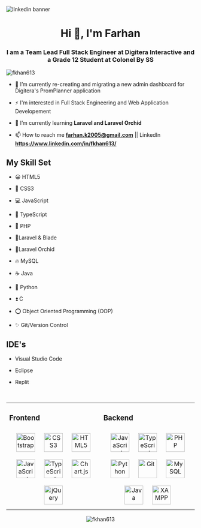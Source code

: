 ![linkedin banner](https://user-images.githubusercontent.com/101340703/179372799-2d1b75fe-ce9a-4e58-9295-91f03a427039.png)
<h1 align="center">Hi 👋, I'm Farhan</h1>
<h3 align="center">I am a Team Lead Full Stack Engineer at Digitera Interactive and a Grade 12 Student at Colonel By SS</h3>

<p align="left"> <img src="https://komarev.com/ghpvc/?username=fkhan613&label=Profile%20views&color=0e75b6&style=flat" alt="fkhan613" /> </p>

- 🔭 I’m currently re-creating and migrating a new admin dashboard for Digitera's PromPlanner application

- ⚡ I'm interested in Full Stack Engineering and Web Application Developement 

- 🌱 I’m currently learning **Laravel and Laravel Orchid**

- 📫 How to reach me **farhan.k2005@gmail.com** || LinkedIn **https://www.linkedin.com/in/fkhan613/** 


## My Skill Set  

- 😀 HTML5

- 👾 CSS3

- 💻 JavaScript

- 🤖 TypeScript

- 🤴 PHP

- 🐞Laravel & Blade

- 🌷Laravel Orchid

- 🔥 MySQL

- ☕ Java

- 🐍 Python

- ⏫ C

- ⭕ Object Oriented Programming (OOP)

- ✨ Git/Version Control

## IDE's

- Visual Studio Code

- Eclipse

- Replit



<table><tr><td valign="top" width="33%">

### Frontend  
<div align="center">  
<img style="margin: 10px" src="https://profilinator.rishav.dev/skills-assets/bootstrap-plain.svg" alt="Bootstrap" height="50" />  
<img style="margin: 10px" src="https://profilinator.rishav.dev/skills-assets/css3-original-wordmark.svg" alt="CSS3" height="50" />  
<img style="margin: 10px" src="https://profilinator.rishav.dev/skills-assets/html5-original-wordmark.svg" alt="HTML5" height="50" />  
<img style="margin: 10px" src="https://profilinator.rishav.dev/skills-assets/javascript-original.svg" alt="JavaScript" height="50" />  
<img style="margin: 10px" src="https://profilinator.rishav.dev/skills-assets/typescript-original.svg" alt="TypeScript" height="50" />  
<img style="margin: 10px" src="https://profilinator.rishav.dev/skills-assets/logo-title.svg" alt="Chart.js" height="50" />  
<img style="margin: 10px" src="https://profilinator.rishav.dev/skills-assets/jquery.png" alt="jQuery" height="50" />  
</div>

</td><td valign="top" width="33%">


### Backend  
<div align="center">  
<img style="margin: 10px" src="https://profilinator.rishav.dev/skills-assets/javascript-original.svg" alt="JavaScript" height="50" />  
<img style="margin: 10px" src="https://profilinator.rishav.dev/skills-assets/typescript-original.svg" alt="TypeScript" height="50" />  
<img style="margin: 10px" src="https://profilinator.rishav.dev/skills-assets/php-original.svg" alt="PHP" height="50" />  
<img style="margin: 10px" src="https://profilinator.rishav.dev/skills-assets/python-original.svg" alt="Python" height="50" />  
<img style="margin: 10px" src="https://profilinator.rishav.dev/skills-assets/git-scm-icon.svg" alt="Git" height="50" />  
<img style="margin: 10px" src="https://profilinator.rishav.dev/skills-assets/mysql-original-wordmark.svg" alt="MySQL" height="50" />  
<img style="margin: 10px" src="https://profilinator.rishav.dev/skills-assets/java-original-wordmark.svg" alt="Java" height="50" />  
<img style="margin: 10px" src="https://profilinator.rishav.dev/skills-assets/xampp.png" alt="XAMPP" height="50" />  
</div>

</td>
<br/>
</table>

<p align="center"><img src="https://github-readme-stats.vercel.app/api?username=fkhan613&show_icons=true&locale=en" alt="fkhan613" /></p>

